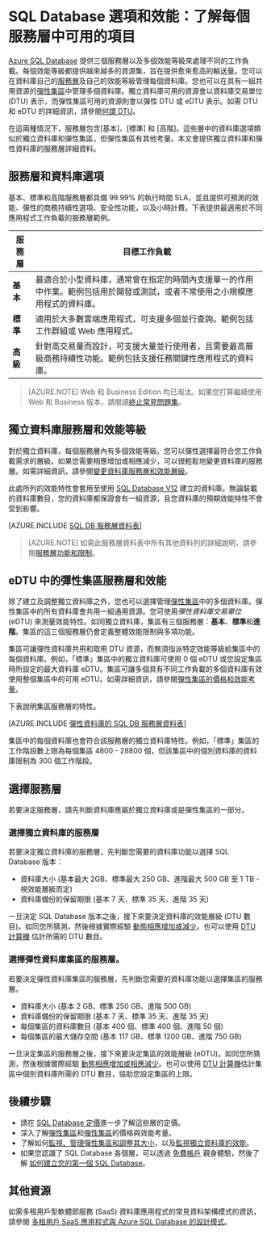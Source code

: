 <properties
	pageTitle="SQL Database 效能和選項：服務層 | Microsoft Azure"
	description="比較服務層的 SQL Database 效能和商務持續性功能，適當地平衡成本與功能。"
	keywords="資料庫選項, 資料庫效能"
	services="sql-database"
	documentationCenter=""
	authors="CarlRabeler"
	manager="jhubbard"
	editor="CarlRabeler"/>

<tags
	ms.service="sql-database"
	ms.devlang="na"
	ms.topic="get-started-article"
	ms.tgt_pltfrm="na"
	ms.workload="data-management"
	ms.date="08/10/2016"
	ms.author="carlrab"/>

# SQL Database 選項和效能：了解每個服務層中可用的項目

[Azure SQL Database](sql-database-technical-overview.md) 提供三個服務層以及多個效能等級來處理不同的工作負載。每個效能等級都提供越來越多的資源集，旨在提供愈來愈高的輸送量。您可以在資料庫自己的[服務層](sql-database-service-tiers.md#standalone-database-service-tiers-and-performance-levels)及自己的效能等級管理每個資料庫。您也可以在具有一組共用資源的[彈性集區](sql-database-service-tiers.md#elastic-pool-service-tiers-and-performance-in-edtus)中管理多個資料庫。獨立資料庫可用的資源會以資料庫交易單位 (DTU) 表示，而彈性集區可用的資源則會以彈性 DTU 或 eDTU 表示。如需 DTU 和 eDTU 的詳細資訊，請參閱[何謂 DTU](sql-database-what-is-a-DTU.md)。

在這兩種情況下，服務層包含[基本]、[標準] 和 [高階]。這些層中的資料庫選項類似於獨立資料庫和彈性集區，但彈性集區有其他考量。本文會提供獨立資料庫和彈性資料庫的服務層詳細資料。

## 服務層和資料庫選項
基本、標準和高階服務層都具備 99.99% 的執行時間 SLA，並且提供可預測的效能、彈性的商務持續性選項、安全性功能，以及小時計費。下表提供最適用於不同應用程式工作負載的服務層範例。

| 服務層 | 目標工作負載 |
|---|---|
| **基本** | 最適合於小型資料庫，通常會在指定的時間內支援單一的作用中作業。範例包括用於開發或測試，或者不常使用之小規模應用程式的資料庫。 |
| **標準** | 適用於大多數雲端應用程式，可支援多個並行查詢。範例包括工作群組或 Web 應用程式。 |
| **高級** | 針對高交易量而設計，可支援大量並行使用者，且需要最高層級商務持續性功能。範例包括支援任務關鍵性應用程式的資料庫。 |

>[AZURE.NOTE] Web 和 Business Edition 均已淘汰。如果您打算繼續使用Web 和 Business 版本，請閱讀[終止常見問題集](https://azure.microsoft.com/pricing/details/sql-database/web-business/)。

## 獨立資料庫服務層和效能等級
對於獨立資料庫，每個服務層內有多個效能等級。您可以彈性選擇最符合您工作負載需求的層級。如果您需要相應增加或相應減少，可以很輕鬆地變更資料庫的服務層。如需詳細資訊，請參閱[變更資料庫服務層和效能層級](sql-database-scale-up.md)。

此處所列的效能特性會套用至使用 [SQL Database V12](sql-database-v12-whats-new.md) 建立的資料庫。無論裝載的資料庫數目，您的資料庫都保證會有一組資源，且您資料庫的預期效能特性不會受到影響。

[AZURE.INCLUDE [SQL DB 服務層資料表](../../includes/sql-database-service-tiers-table.md)]

>[AZURE.NOTE] 如需此服務層資料表中所有其他資料列的詳細說明，請參閱[服務層功能和限制](sql-database-performance-guidance.md#service-tier-capabilities-and-limits)。

## eDTU 中的彈性集區服務層和效能
除了建立及調整獨立資料庫之外，您也可以選擇管理[彈性集區](sql-database-elastic-pool.md)中的多個資料庫。彈性集區中的所有資料庫會共用一組通用資源。您可使用*彈性資料庫交易單位* (eDTU) 來測量效能特性。如同獨立資料庫，集區有三個服務層：**基本**、**標準**和**進階**。集區的這三個服務層仍會定義整體效能限制與多項功能。

集區可讓彈性資料庫共用和取用 DTU 資源，而無須指派特定效能等級給集區中的每個資料庫。例如，「標準」集區中的獨立資料庫可使用 0 個 eDTU 或您設定集區時所設定的最大資料庫 eDTU。集區可讓多個具有不同工作負載的多個資料庫有效使用整個集區中的可用 eDTU。如需詳細資訊，請參閱[彈性集區的價格和效能考量](sql-database-elastic-pool-guidance.md)。

下表說明集區服務層的特性。

[AZURE.INCLUDE [彈性資料庫的 SQL DB 服務層資料表](../../includes/sql-database-service-tiers-table-elastic-db-pools.md)]

集區中的每個資料庫也會符合該服務層的獨立資料庫特性。例如，「標準」集區的工作階段數上限為每個集區 4800 - 28800 個，但該集區中的個別資料庫的資料庫限制為 300 個工作階段。

## 選擇服務層

若要決定服務層，請先判斷資料庫應屬於獨立資料庫或是彈性集區的一部分。

### 選擇獨立資料庫的服務層

若要決定獨立資料庫的服務層，先判斷您需要的資料庫功能以選擇 SQL Database 版本︰

- 資料庫大小 (基本最大 2GB、標準最大 250 GB、進階最大 500 GB 至 1 TB - 視效能層級而定)
- 資料庫備份的保留期限 (基本 7 天、標準 35 天、進階 35 天)

一旦決定 SQL Database 版本之後，接下來要決定資料庫的效能層級 (DTU 數目)。如同您所猜測，然後根據實際經驗 [動態相應增加或減少](sql-database-scale-up.md)。也可以使用 [DTU 計算機](http://dtucalculator.azurewebsites.net/) 估計所需的 DTU 數目。

### 選擇彈性資料庫集區的服務層。

若要決定彈性資料庫集區的服務層，先判斷您需要的資料庫功能以選擇集區的服務層。

- 資料庫大小 (基本 2 GB、標準 250 GB、進階 500 GB)
- 資料庫備份的保留期限 (基本 7 天、標準 35 天、進階 35 天)
- 每個集區的資料庫數目 (基本 400 個、標準 400 個、進階 50 個)
- 每個集區的最大儲存空間 (基本 117 GB、標準 1200 GB、進階 750 GB)

一旦決定集區的服務層之後，接下來要決定集區的效能層級 (eDTU)。如同您所猜測，然後根據實際經驗 [動態相應增加或相應減少](sql-database-elastic-pool-manage-portal.md#change-performance-settings-of-a-pool)。也可以使用 [DTU 計算機](http://dtucalculator.azurewebsites.net/)估計集區中個別資料庫所需的 DTU 數目，協助您設定集區的上限。

## 後續步驟
- 請在 [SQL Database 定價](https://azure.microsoft.com/pricing/details/sql-database/)進一步了解這些層的定價。
- 深入了解[彈性集區](sql-database-elastic-pool-guidance.md)和[彈性集區](sql-database-elastic-pool-guidance.md)的價格與效能考量。
- 了解如何[監視、管理彈性集區和調整其大小](sql-database-elastic-pool-manage-portal.md)，以及[監視獨立資料庫的效能](sql-database-single-database-monitor.md)。
- 如果您認識了 SQL Database 各個層，可以透過 [免費帳戶](https://azure.microsoft.com/pricing/free-trial/) 親身體驗，然後了解 [如何建立您的第一個 SQL Database](sql-database-get-started.md)。

## 其他資源

如需多租用戶型軟體即服務 (SaaS) 資料庫應用程式的常見資料架構模式的資訊，請參閱 [多租用戶 SaaS 應用程式與 Azure SQL Database 的設計模式](sql-database-design-patterns-multi-tenancy-saas-applications.md)。

<!---HONumber=AcomDC_0921_2016--->